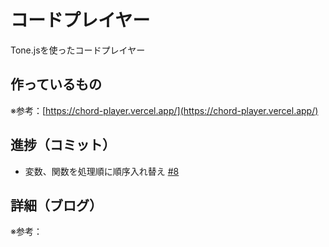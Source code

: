 # コードプレイヤー

Tone.jsを使ったコードプレイヤー

## 作っているもの

※参考：[https://chord-player.vercel.app/](https://chord-player.vercel.app/)

## 進捗（コミット）

- 変数、関数を処理順に順序入れ替え [#8](https://github.com/ryo-i/next-app-started/issues/8)

## 詳細（ブログ）

※参考：[]()